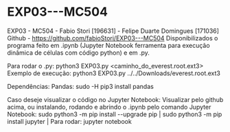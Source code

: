 # EXP03---MC504
EXP03 - MC504 - Fabio Stori [196631] - Felipe Duarte Domingues [171036]
Github - https://github.com/fabioStori/EXP03---MC504
Disponibilizados o programa feito em .ipynb (Jupyter Notebook ferramenta para execução dinâmica de células com código python) e em .py.
 
Para rodar o .py:
 python3 EXP03.py <caminho_do_everest.root.ext3>
Exemplo de execução:
 python3 EXP03.py ../../Downloads/everest.root.ext3 
 
Dependências:
Pandas: sudo -H pip3 install pandas
 
Caso deseje visualizar o código no Jupyter Notebook:
Visualizar pelo github acima, ou instalando, rodando e abrindo o .ipynb pelo comando Jupyter Notebook:
sudo python3 -m pip install --upgrade pip |
sudo python3 -m pip install jupyter |
Para rodar: jupyter notebook

